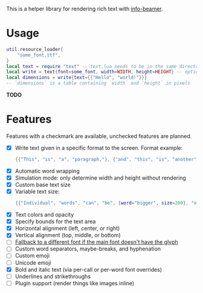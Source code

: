 This is a helper library for rendering rich text with [info-beamer](https://github.com/dividuum/info-beamer).

# Usage

```lua
util.resource_loader{
    "some_font.ttf",
}
local text = require "text" -- text.lua needs to be in the same directory as your node.lua
local write = text{font=some_font, width=WIDTH, height=HEIGHT} -- optional arguments: r, g, b, a (default: white), size (default: 100)
local dimensions = write{text={{"Hello", "world!"}}}
-- `dimensions` is a table containing `width` and `height` in pixels
```

**TODO**

# Features

Features with a checkmark are available, unchecked features are planned.

- [x] Write text given in a specific format to the screen. Format example:
    ```lua
    {{"This", "is", "a", "paragraph,"}, {"and", "this", "is", "another", "paragraph."}}
    ```
- [x] Automatic word wrapping
- [x] Simulation mode: only determine width and height without rendering
- [x] Custom base text size
- [x] Variable text size:
    ```lua
    {{"Individual", "words", "can", "be", {word="bigger", size=200}, "or", {word="smaller", size=50}, {word=".", space_before=false}}}
    ```
- [x] Text colors and opacity
- [x] Specify bounds for the text area
- [x] Horizontal alignment (left, center, or right)
- [x] Vertical alignment (top, middle, or bottom)
- [ ] [Fallback to a different font if the main font doesn't have the glyph](https://github.com/dividuum/info-beamer/issues/73)
- [ ] Custom word separators, maybe-breaks, and hyphenation
- [ ] Custom emoji
- [ ] Unicode emoji
- [x] Bold and italic text (via per-call or per-word font overrides)
- [ ] Underlines and strikethroughs
- [ ] Plugin support (render things like images inline)
